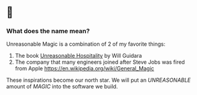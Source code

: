 # 👋

### What does the name mean?

Unreasonable Magic is a combination of 2 of my favorite things:

1. The book [Unreasonable Hospitality](https://www.unreasonablehospitality.com) by Will Guidara
2. The company that many engineers joined after Steve Jobs was fired from Apple https://en.wikipedia.org/wiki/General_Magic

These inspirations become our north star. We will put an *UNREASONABLE* amount of *MAGIC* into the software we build.
